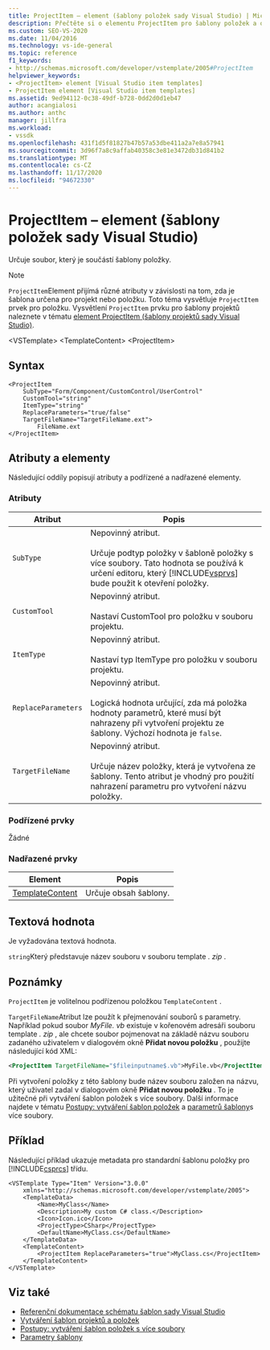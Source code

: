 ```yaml
---
title: ProjectItem – element (šablony položek sady Visual Studio) | Microsoft Docs
description: Přečtěte si o elementu ProjectItem pro šablony položek a o tom, jak akceptuje různé atributy v závislosti na tom, zda je šablona určena pro projekt nebo položku.
ms.custom: SEO-VS-2020
ms.date: 11/04/2016
ms.technology: vs-ide-general
ms.topic: reference
f1_keywords:
- http://schemas.microsoft.com/developer/vstemplate/2005#ProjectItem
helpviewer_keywords:
- <ProjectItem> element [Visual Studio item templates]
- ProjectItem element [Visual Studio item templates]
ms.assetid: 9ed94112-0c38-49df-b728-0dd2d0d1eb47
author: acangialosi
ms.author: anthc
manager: jillfra
ms.workload:
- vssdk
ms.openlocfilehash: 431f1d5f81827b47b57a53dbe411a2a7e8a57941
ms.sourcegitcommit: 3d96f7a8c9affab40358c3e81e3472db31d841b2
ms.translationtype: MT
ms.contentlocale: cs-CZ
ms.lasthandoff: 11/17/2020
ms.locfileid: "94672330"
---
```

# <a name="projectitem-element-visual-studio-item-templates"></a>ProjectItem – element (šablony položek sady Visual Studio)
Určuje soubor, který je součástí šablony položky.

> [!NOTE]
> `ProjectItem`Element přijímá různé atributy v závislosti na tom, zda je šablona určena pro projekt nebo položku. Toto téma vysvětluje `ProjectItem` prvek pro položku. Vysvětlení `ProjectItem` prvku pro šablony projektů naleznete v tématu [element ProjectItem (šablony projektů sady Visual Studio)](../extensibility/projectitem-element-visual-studio-project-templates.md).

 \<VSTemplate> \<TemplateContent>
 \<ProjectItem>

## <a name="syntax"></a>Syntax

```
<ProjectItem
    SubType="Form/Component/CustomControl/UserControl"
    CustomTool="string"
    ItemType="string"
    ReplaceParameters="true/false"
    TargetFileName="TargetFileName.ext">
        FileName.ext
</ProjectItem>
```

## <a name="attributes-and-elements"></a>Atributy a elementy
 Následující oddíly popisují atributy a podřízené a nadřazené elementy.

### <a name="attributes"></a>Atributy

| Atribut | Popis |
|---------------------| - |
| `SubType` | Nepovinný atribut.<br /><br /> Určuje podtyp položky v šabloně položky s více soubory. Tato hodnota se používá k určení editoru, který [!INCLUDE[vsprvs](../code-quality/includes/vsprvs_md.md)] bude použit k otevření položky. |
| `CustomTool` | Nepovinný atribut.<br /><br /> Nastaví CustomTool pro položku v souboru projektu. |
| `ItemType` | Nepovinný atribut.<br /><br /> Nastaví typ ItemType pro položku v souboru projektu. |
| `ReplaceParameters` | Nepovinný atribut.<br /><br /> Logická hodnota určující, zda má položka hodnoty parametrů, které musí být nahrazeny při vytvoření projektu ze šablony. Výchozí hodnota je `false`. |
| `TargetFileName` | Nepovinný atribut.<br /><br /> Určuje název položky, která je vytvořena ze šablony. Tento atribut je vhodný pro použití nahrazení parametru pro vytvoření názvu položky. |

### <a name="child-elements"></a>Podřízené prvky
 Žádné

### <a name="parent-elements"></a>Nadřazené prvky

|Element|Popis|
|-------------|-----------------|
|[TemplateContent](../extensibility/templatecontent-element-visual-studio-templates.md)|Určuje obsah šablony.|

## <a name="text-value"></a>Textová hodnota
 Je vyžadována textová hodnota.

 `string`Který představuje název souboru v souboru template *. zip* .

## <a name="remarks"></a>Poznámky
 `ProjectItem` je volitelnou podřízenou položkou `TemplateContent` .

 `TargetFileName`Atribut lze použít k přejmenování souborů s parametry. Například pokud soubor *MyFile. vb* existuje v kořenovém adresáři souboru template *. zip* , ale chcete soubor pojmenovat na základě názvu souboru zadaného uživatelem v dialogovém okně **Přidat novou položku** , použijte následující kód XML:

```xml
<ProjectItem TargetFileName="$fileinputname$.vb">MyFile.vb</ProjectItem>
```

 Při vytvoření položky z této šablony bude název souboru založen na názvu, který uživatel zadal v dialogovém okně **Přidat novou položku** . To je užitečné při vytváření šablon položek s více soubory. Další informace najdete v tématu [Postupy: vytváření šablon položek](../ide/how-to-create-multi-file-item-templates.md) a [parametrů šablony](../ide/template-parameters.md)s více soubory.

## <a name="example"></a>Příklad
 Následující příklad ukazuje metadata pro standardní šablonu položky pro [!INCLUDE[csprcs](../data-tools/includes/csprcs_md.md)] třídu.

```
<VSTemplate Type="Item" Version="3.0.0"
    xmlns="http://schemas.microsoft.com/developer/vstemplate/2005">
    <TemplateData>
        <Name>MyClass</Name>
        <Description>My custom C# class.</Description>
        <Icon>Icon.ico</Icon>
        <ProjectType>CSharp</ProjectType>
        <DefaultName>MyClass.cs</DefaultName>
    </TemplateData>
    <TemplateContent>
        <ProjectItem ReplaceParameters="true">MyClass.cs</ProjectItem>
    </TemplateContent>
</VSTemplate>
```

## <a name="see-also"></a>Viz také
- [Referenční dokumentace schématu šablon sady Visual Studio](../extensibility/visual-studio-template-schema-reference.md)
- [Vytváření šablon projektů a položek](../ide/creating-project-and-item-templates.md)
- [Postupy: vytváření šablon položek s více soubory](../ide/how-to-create-multi-file-item-templates.md)
- [Parametry šablony](../ide/template-parameters.md)

